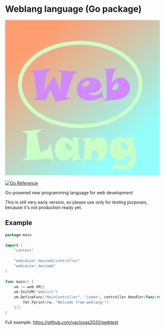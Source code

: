 # Weblang language (Go package)

![Weblang](weblang.png "Weblang")

[![Go Reference](https://pkg.go.dev/badge/webimizer.dev/web.svg)](https://pkg.go.dev/webimizer.dev/web)

Go-powered new programming language for web development

This is still very early version, so please use only for testing purposes, because it's not production ready yet.

## Example
```go
package main

import (
	"context"

	"webimizer.dev/web/controller"
	"webimizer.dev/web"
)

func main() {
	vm := web.VM{}
	vm.InitVM("web/src")
	vm.DefineFunc("MainController", "index", controller.Handler(func(rw http.ResponseWriter, r *http.Request) {
		fmt.Fprint(rw, "Welcome from weblang!")
	}))
}
```

Full example: https://github.com/vaclovas2020/webtest
